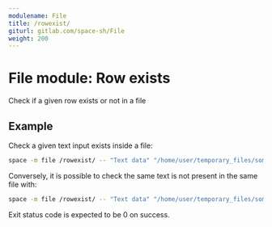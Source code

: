 ```yaml
---
modulename: File
title: /rowexist/
giturl: gitlab.com/space-sh/File
weight: 200
---
```

# File module: Row exists

Check if a given row exists or not in a file   


## Example

Check a given text input exists inside a file:
```sh
space -m file /rowexist/ -- "Text data" "/home/user/temporary_files/some_file.txt"
```

Conversely, it is possible to check the same text is not present in the same file with:
```sh
space -m file /rowexist/ -- "Text data" "/home/user/temporary_files/some_file.txt" "0"
```

Exit status code is expected to be 0 on success.
